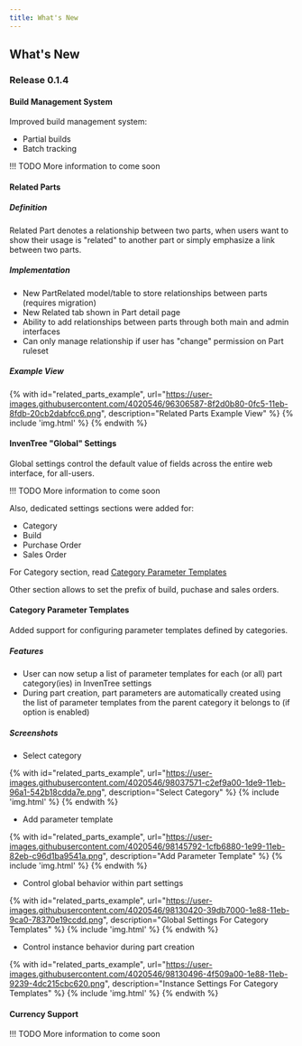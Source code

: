 ```yaml
---
title: What's New
---
```


## What's New

### Release 0.1.4

#### Build Management System

Improved build management system:

- Partial builds
- Batch tracking

!!! TODO
	More information to come soon

#### Related Parts
##### Definition

Related Part denotes a relationship between two parts, when users want to show their usage is "related" to another part or simply emphasize a link between two parts.

##### Implementation

- New PartRelated model/table to store relationships between parts (requires migration)
- New Related tab shown in Part detail page
- Ability to add relationships between parts through both main and admin interfaces
- Can only manage relationship if user has "change" permission on Part ruleset

##### Example View

{% with id="related_parts_example", url="https://user-images.githubusercontent.com/4020546/96306587-8f2d0b80-0fc5-11eb-8fdb-20cb2dabfcc6.png", description="Related Parts Example View" %}
{% include 'img.html' %}
{% endwith %}

#### InvenTree "Global" Settings

Global settings control the default value of fields across the entire web interface, for all-users.

!!! TODO
	More information to come soon

Also, dedicated settings sections were added for:

- Category
- Build
- Purchase Order
- Sales Order

For Category section, read [Category Parameter Templates](#category-parameter-templates)

Other section allows to set the prefix of build, puchase and sales orders.

#### Category Parameter Templates

Added support for configuring parameter templates defined by categories.

##### Features

* User can now setup a list of parameter templates for each (or all) part category(ies) in InvenTree settings
* During part creation, part parameters are automatically created using the list of parameter templates from the parent category it belongs to (if option is enabled)

##### Screenshots

* Select category

{% with id="related_parts_example", url="https://user-images.githubusercontent.com/4020546/98037571-c2ef9a00-1de9-11eb-96a1-542b18cdda7e.png", description="Select Category" %}
{% include 'img.html' %}
{% endwith %}

* Add parameter template

{% with id="related_parts_example", url="https://user-images.githubusercontent.com/4020546/98145792-1cfb6880-1e99-11eb-82eb-c96d1ba9541a.png", description="Add Parameter Template" %}
{% include 'img.html' %}
{% endwith %}

* Control global behavior within part settings

{% with id="related_parts_example", url="https://user-images.githubusercontent.com/4020546/98130420-39db7000-1e88-11eb-9ca0-78370e19ccdd.png", description="Global Settings For Category Templates" %}
{% include 'img.html' %}
{% endwith %}

* Control instance behavior during part creation

{% with id="related_parts_example", url="https://user-images.githubusercontent.com/4020546/98130496-4f509a00-1e88-11eb-9239-4dc215cbc620.png", description="Instance Settings For Category Templates" %}
{% include 'img.html' %}
{% endwith %}


#### Currency Support

!!! TODO
	More information to come soon
